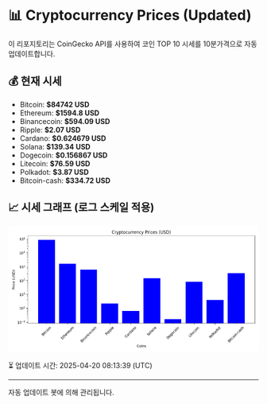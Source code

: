 
# 📊 Cryptocurrency Prices (Updated)

이 리포지토리는 CoinGecko API를 사용하여 코인 TOP 10 시세를 10분가격으로 자동 업데이트합니다.

## 💰 현재 시세
- Bitcoin: **$84742 USD**
- Ethereum: **$1594.8 USD**
- Binancecoin: **$594.09 USD**
- Ripple: **$2.07 USD**
- Cardano: **$0.624679 USD**
- Solana: **$139.34 USD**
- Dogecoin: **$0.156867 USD**
- Litecoin: **$76.59 USD**
- Polkadot: **$3.87 USD**
- Bitcoin-cash: **$334.72 USD**

## 📈 시세 그래프 (로그 스케일 적용)
![Crypto Prices](crypto_prices.png)

⏳ 업데이트 시간: 2025-04-20 08:13:39 (UTC)

---
자동 업데이트 봇에 의해 관리됩니다.

